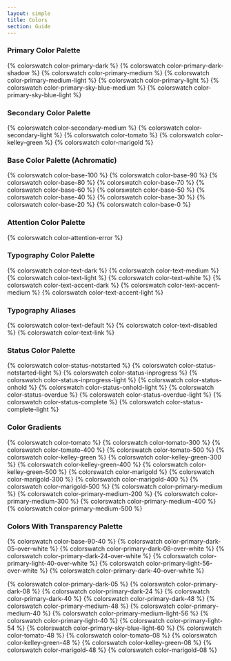 ```yaml
---
layout: simple
title: Colors
section: Guide
---
```


### Primary Color Palette
{% colorswatch color-primary-dark %}
{% colorswatch color-primary-dark-shadow %}
{% colorswatch color-primary-medium %}
{% colorswatch color-primary-medium-light %}
{% colorswatch color-primary-light %}
{% colorswatch color-primary-sky-blue-medium %}
{% colorswatch color-primary-sky-blue-light %}

### Secondary Color Palette
{% colorswatch color-secondary-medium %}
{% colorswatch color-secondary-light %}
{% colorswatch color-tomato %}
{% colorswatch color-kelley-green %}
{% colorswatch color-marigold %}

### Base Color Palette (Achromatic)
{% colorswatch color-base-100 %}
{% colorswatch color-base-90 %}
{% colorswatch color-base-80 %}
{% colorswatch color-base-70 %}
{% colorswatch color-base-60 %}
{% colorswatch color-base-50 %}
{% colorswatch color-base-40 %}
{% colorswatch color-base-30 %}
{% colorswatch color-base-20 %}
{% colorswatch color-base-0 %}

### Attention Color Palette
{% colorswatch color-attention-error %}

### Typography Color Palette
{% colorswatch color-text-dark %}
{% colorswatch color-text-medium %}
{% colorswatch color-text-light %}
{% colorswatch color-text-white %}
{% colorswatch color-text-accent-dark %}
{% colorswatch color-text-accent-medium %}
{% colorswatch color-text-accent-light %}

### Typography Aliases
{% colorswatch color-text-default %}
{% colorswatch color-text-disabled %}
{% colorswatch color-text-link %}


### Status Color Palette
{% colorswatch color-status-notstarted %}
{% colorswatch color-status-notstarted-light %}
{% colorswatch color-status-inprogress %}
{% colorswatch color-status-inprogress-light %}
{% colorswatch color-status-onhold %}
{% colorswatch color-status-onhold-light %}
{% colorswatch color-status-overdue %}
{% colorswatch color-status-overdue-light %}
{% colorswatch color-status-complete %}
{% colorswatch color-status-complete-light %}


### Color Gradients
{% colorswatch color-tomato %}
{% colorswatch color-tomato-300 %}
{% colorswatch color-tomato-400 %}
{% colorswatch color-tomato-500 %}
{% colorswatch color-kelley-green %}
{% colorswatch color-kelley-green-300 %}
{% colorswatch color-kelley-green-400 %}
{% colorswatch color-kelley-green-500 %}
{% colorswatch color-marigold %}
{% colorswatch color-marigold-300 %}
{% colorswatch color-marigold-400 %}
{% colorswatch color-marigold-500 %}
{% colorswatch color-primary-medium %}
{% colorswatch color-primary-medium-200 %}
{% colorswatch color-primary-medium-300 %}
{% colorswatch color-primary-medium-400 %}
{% colorswatch color-primary-medium-500 %}


### Colors With Transparency Palette
{% colorswatch color-base-90-40 %}
{% colorswatch color-primary-dark-05-over-white %}
{% colorswatch color-primary-dark-08-over-white %}
{% colorswatch color-primary-dark-24-over-white %}
{% colorswatch color-primary-light-40-over-white %}
{% colorswatch color-primary-light-56-over-white %}
{% colorswatch color-primary-dark-40-over-white %}

{% colorswatch color-primary-dark-05 %}
{% colorswatch color-primary-dark-08 %}
{% colorswatch color-primary-dark-24 %}
{% colorswatch color-primary-dark-40 %}
{% colorswatch color-primary-dark-48 %}
{% colorswatch color-primary-medium-48 %}
{% colorswatch color-primary-medium-40 %}
{% colorswatch color-primary-medium-light-56 %}
{% colorswatch color-primary-light-40 %}
{% colorswatch color-primary-light-54 %}
{% colorswatch color-primary-sky-blue-light-60 %}
{% colorswatch color-tomato-48 %}
{% colorswatch color-tomato-08 %}
{% colorswatch color-kelley-green-48 %}
{% colorswatch color-kelley-green-08 %}
{% colorswatch color-marigold-48 %}
{% colorswatch color-marigold-08 %}
